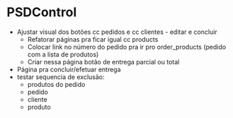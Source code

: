 # PSDControl

- Ajustar visual dos botões cc pedidos e cc clientes - editar e concluir
    - Refatorar páginas pra ficar igual cc products
    - Colocar link no número do pedido pra ir pro order_products (pedido com a lista de produtos)
    - Criar nessa página botão de entrega parcial ou total
- Página pra concluir/efetuar entrega
- testar sequencia de exclusão:
    - produtos do pedido
    - pedido
    - cliente
    - produto